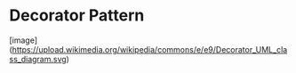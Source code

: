 # Decorator Pattern

[image] (https://upload.wikimedia.org/wikipedia/commons/e/e9/Decorator_UML_class_diagram.svg)
